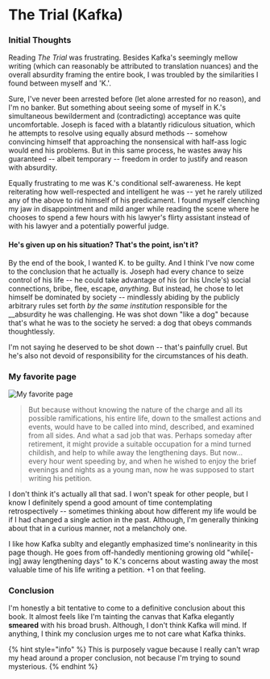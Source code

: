 # The Trial \(Kafka\)

### Initial Thoughts

Reading _The Trial_ was frustrating. Besides Kafka's seemingly mellow writing \(which can reasonably be attributed to translation nuances\) and the overall absurdity framing the entire book, I was troubled by the similarities I found between myself and 'K.'.

Sure, I've never been arrested before \(let alone arrested for no reason\), and I'm no banker. But something about seeing some of myself in K.'s simultaneous bewilderment and \(contradicting\) acceptance was quite uncomfortable. Joseph is faced with a blatantly ridiculous situation, which he attempts to resolve using equally absurd methods -- somehow convincing himself that approaching the nonsensical with half-ass logic would end his problems. But in this same process, he wastes away his guaranteed -- albeit temporary -- freedom in order to justify and reason with absurdity. 

Equally frustrating to me was K.'s conditional self-awareness. He kept reiterating how well-respected and intelligent he was -- yet he rarely utilized any of the above to rid himself of his predicament. I found myself clenching my jaw in disappointment and mild anger while reading the scene where he chooses to spend a few hours with his lawyer's flirty assistant instead of with his lawyer and a potentially powerful judge.

#### He's given up on his situation? That's the point, isn't it?

By the end of the book, I wanted K. to be guilty. And I think I've now come to the conclusion that he actually is. Joseph had every chance to seize control of his life -- he could take advantage of his \(or his Uncle's\) social connections, bribe, flee, escape, _anything._ But instead, he chose to let himself be dominated by society -- mindlessly abiding by the publicly arbitrary rules set forth _by the same institution_ responsible for the __absurdity he was challenging. He was shot down "like a dog" because that's what he was to the society he served: a dog that obeys commands thoughtlessly. 

I'm not saying he deserved to be shot down -- that's painfully cruel. But he's also not devoid of responsibility for the circumstances of his death.

### My favorite page

![My favorite page](../../.gitbook/assets/img_7759.png)

> But because without knowing the nature of the charge and all its possible ramifications, his entire life, down to the smallest actions and events, would have to be called into mind, described, and examined from all sides. And what a sad job that was. Perhaps someday after retirement, it might provide a suitable occupation for a mind turned childish, and help to while away the lengthening days. But now... every hour went speeding by, and when he wished to enjoy the brief evenings and nights as a young man, now he was supposed to start writing his petition.

I don't think it's actually all that sad. I won't speak for other people, but I know I definitely spend a good amount of time contemplating retrospectively -- sometimes thinking about how different my life would be if I had changed a single action in the past. Although, I'm generally thinking about that in a curious manner, not a melancholy one.

I like how Kafka sublty and elegantly emphasized time's nonlinearity in this page though. He goes from off-handedly mentioning growing old "while\[-ing\] away lengthening days" to K.'s concerns about wasting away the most valuable time of his life writing a petition. +1 on that feeling.

### Conclusion

I'm honestly a bit tentative to come to a definitive conclusion about this book. It almost feels like I'm tainting the canvas that Kafka elegantly **smeared** with his broad brush. Although, I don't think Kafka will mind. If anything, I think my conclusion urges me to not care what Kafka thinks. 

{% hint style="info" %}
This is purposely vague because I really can't wrap my head around a proper conclusion, not because I'm trying to sound mysterious.
{% endhint %}



